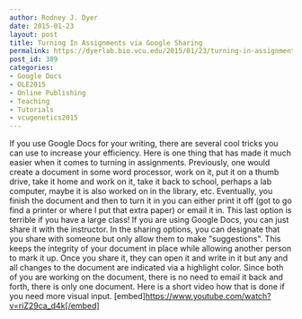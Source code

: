```yaml
---
author: Rodney J. Dyer
date: 2015-01-23
layout: post
title: Turning In Assignments via Google Sharing
permalink: https://dyerlab.bio.vcu.edu/2015/01/23/turning-in-assignments-via-google-sharing/index.html
post_id: 389
categories: 
- Google Docs
- OLE2015
- Online Publishing
- Teaching
- Tutorials
- vcugenetics2015
---
```

If you use Google Docs for your writing, there are several cool tricks you can use to increase your efficiency.  Here is one thing that has made it much easier when it comes to turning in assignments.  Previously, one would create a document in some word processor, work on it, put it on a thumb drive, take it home and work on it, take it back to school, perhaps a lab computer, maybe it is also worked on in the library, etc.  Eventually, you finish the document and then to turn it in you can either print it off (got to go find a printer or where I put that extra paper) or email it  in.  This last option is terrible if you have a large class!
If you are using Google Docs, you can just share it with the instructor.  In the sharing options, you can designate that you share with someone but only allow them to make "suggestions".  This keeps the integrity of your document in place while allowing another person to mark it up.  Once you share it, they can open it and write in it but any and all changes to the document are indicated via a highlight color.  Since both of you are working on the document, there is no need to email it back and forth, there is only one document.
Here is a short video how that is done if you need more visual input.
[embed]https://www.youtube.com/watch?v=riZ29ca_d4k[/embed]

